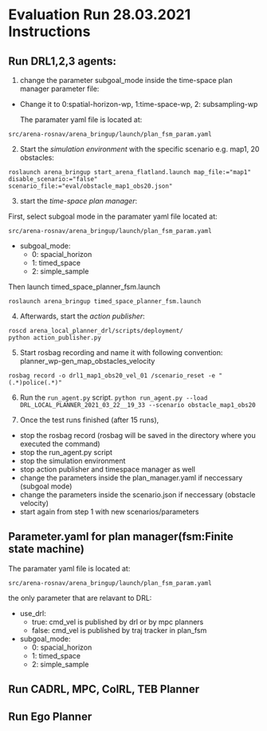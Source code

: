 # Evaluation Run 28.03.2021 Instructions
## Run DRL1,2,3 agents:
1. change the parameter subgoal_mode inside the time-space plan manager parameter file:
- Change it to 0:spatial-horizon-wp, 1:time-space-wp, 2: subsampling-wp
  
    The paramater yaml file is located at:
```
src/arena-rosnav/arena_bringup/launch/plan_fsm_param.yaml
```


2. Start the *simulation environment* with the specific scenario e.g. map1, 20 obstacles:
```
roslaunch arena_bringup start_arena_flatland.launch map_file:="map1"  disable_scenario:="false" scenario_file:="eval/obstacle_map1_obs20.json"
```

3. start the *time-space plan manager*:

First, select subgoal mode in the paramater yaml file located at:
```
src/arena-rosnav/arena_bringup/launch/plan_fsm_param.yaml
```
* subgoal_mode:
  * 0:  spacial_horizon
  * 1:  timed_space
  * 2:  simple_sample

Then launch timed_space_planner_fsm.launch
```
roslaunch arena_bringup timed_space_planner_fsm.launch
```

4. Afterwards, start the *action publisher*:
```
roscd arena_local_planner_drl/scripts/deployment/
python action_publisher.py
```
5. Start rosbag recording and name it with following convention: planner_wp-gen_map_obstacles_velocity
```
rosbag record -o drl1_map1_obs20_vel_01 /scenario_reset -e "(.*)police(.*)"
```
6. Run the ```run_agent.py``` script.
```python run_agent.py --load DRL_LOCAL_PLANNER_2021_03_22__19_33 --scenario obstacle_map1_obs20```

7. Once the test runs finished (after 15 runs), 
- stop the rosbag record (rosbag will be saved in the directory where you executed the command)
- stop the run_agent.py script 
- stop the simulation environment
- stop action publisher and timespace manager as well
- change the parameters inside the plan_manager.yaml if neccessary (subgoal mode)
- change the parameters inside the scenario.json if neccessary (obstacle velocity)
- start again from step 1 with new scenarios/parameters


## Parameter.yaml for plan manager(fsm:Finite state machine) 
The paramater yaml file is located at:
```
src/arena-rosnav/arena_bringup/launch/plan_fsm_param.yaml
```

the only parameter that are relavant to DRL:
* use_drl:
  *  true:  cmd_vel is published by drl or by mpc planners
  *  false: cmd_vel is published by traj tracker in plan_fsm
* subgoal_mode:
  * 0:  spacial_horizon
  * 1:  timed_space
  * 2:  simple_sample

## Run CADRL, MPC, ColRL, TEB Planner

## Run Ego Planner
